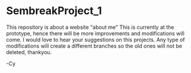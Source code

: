 # SembreakProject_1
This repository is about a website "about me"
This is currently at the prototype, hence there will be more improvements and modifications will come.
I would love to hear your suggestions on this projects.
Any type of modifications will create a different branches so the old ones will not be deleted,
thankyou.

-Cy
